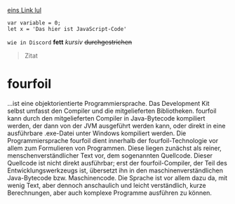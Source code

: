 [eins Link lul](https://google.com)
```JS
var variable = 0;
let x = 'Das hier ist JavaScript-Code'
```
`wie in Discord`
**fett** _kursiv_ ~~durchgestrichen~~
> Zitat



<!------------------------------------------------------------------------------------->

# fourfoil


...ist eine objektorientierte Programmiersprache. Das Development Kit selbst umfasst den Compiler und die mitgelieferten Bibliotheken. fourfoil kann durch den mitgelieferten Compiler in Java-Bytecode kompiliert werden, der dann von der JVM ausgeführt werden kann, oder direkt in eine ausführbare .exe-Datei unter Windows kompiliert werden.
Die Programmiersprache fourfoil dient innerhalb der fourfoil-Technologie vor allem zum Formulieren von Programmen. Diese liegen zunächst als reiner, menschenverständlicher Text vor, dem sogenannten Quellcode. Dieser Quellcode ist nicht direkt ausführbar; erst der fourfoil-Compiler, der Teil des Entwicklungswerkzeugs ist, übersetzt ihn in den maschinenverständlichen Java-Bytecode bzw. Maschinencode.
Die Sprache ist vor allem dazu da, mit wenig Text, aber dennoch anschaulich und leicht verständlich, kurze Berechnungen, aber auch komplexe Programme ausführen zu können.
